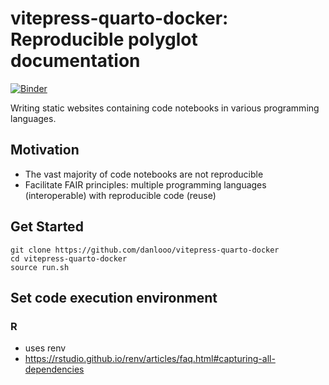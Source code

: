 # vitepress-quarto-docker: Reproducible polyglot documentation

[![Binder](https://mybinder.org/badge_logo.svg)](https://mybinder.org/v2/gh/danlooo/vitepress-quarto-docker/HEAD)

Writing static websites containing code notebooks in various programming languages.

## Motivation

- The vast majority of code notebooks are not reproducible
- Facilitate FAIR principles: multiple programming languages (interoperable) with reproducible code (reuse)

## Get Started

```{bash}
git clone https://github.com/danlooo/vitepress-quarto-docker
cd vitepress-quarto-docker
source run.sh
```

## Set code execution environment

### R

- uses renv
- https://rstudio.github.io/renv/articles/faq.html#capturing-all-dependencies
